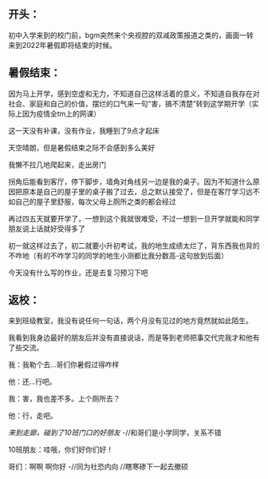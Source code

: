 ## 开头：

初中入学来到的校门前，bgm突然来个央视腔的双减政策报道之类的，画面一转来到2022年暑假即将结束的时候。

## 暑假结束：

因为马上开学，感到空虚和无力，不知道自己这样活着的意义，不知道自我存在对社会、家庭和自己的价值，摆烂的口气来一句“害，搞不清楚”转到这学期开学（实际上因为疫情全tm上的网课）



这一天没有补课，没有作业，我睡到了9点才起床

天空晴朗，但是暑假结束之际不会感到多么美好

我懒不拉几地爬起来，走出房门

拐角后能看到客厅，停下脚步，墙角对角线另一边是我的桌子。因为不知道什么原因把原本是自己的屋子里的桌子搬了过去，总之默认接受了，但是在客厅学习远不如自己的屋子里舒服，每次父母上厕所之类的都会经过

再过四五天就要开学了，一想到这个我就很难受，不过一想到一旦开学就能和同学朋友说上话就好受得多了

初一就这样过去了，初二就要小升初考试，我的地生成绩太烂了，背东西我也背的不咋地（有的不咋学习的同学的地生小测都比我分数高-这句放到后面）

今天没有什么写的作业，还是去复习预习下吧

## 返校：

来到班级教室，我没有说任何一句话，两个月没有见过的地方竟然就如此陌生。

我看到我身边最好的朋友后并没有直接说话，而是等到老师把事交代完我才和他有了些交流。

我：我勒个去...哥们你暑假过得咋样

他：还...行吧。

我：害，我也差不多。上个厕所去？

他：行，走吧。

*来到走廊，碰到了10班门口的好朋友* -//和哥们是小学同学，关系不错

10班朋友：哇哦，你们好你们好！

哥们：啊啊 啊你好 -//同为社恐内向 //瞎寒碜下一起去撤硕

